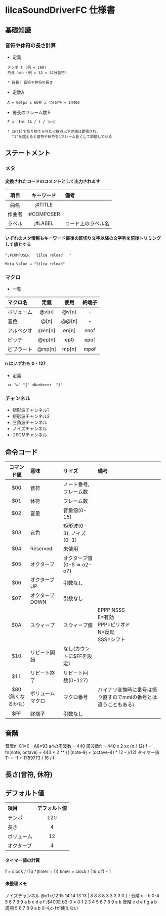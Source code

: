# lilcaSoundDriverFC 仕様書

## 基礎知識

### 音符や休符の長さ計算

- 定義
```
 テンポ t (例 = 160)
 符長 len (例 = 32 = 32分音符)

 * 符長: 音符や休符の長さ
```

- 定数A
```
 A = 60fps x 60秒 x 4分音符 = 14400
```

- 符長のフレーム数 F
```
 F =  Int (A / t / len)

 * Int()で切り捨てられた少数点以下の値は累積され、
   "1"を超えると音符や休符を1フレーム長くして調整している
```


## ステートメント

### メタ

#### 変換されたコードのコメントとして出力されます

|項目|キーワード|備考|
|:-:|:-:|:-|
|曲名|;#TITLE||
|作曲者|;#COMPOSER||
|ラベル|;#LABEL|コード上のラベル名|

#### いずれのメタ情報もキーワード直後の区切り文字以降の文字列を前後トリミングして値とする

```
";#COMPOSER   lilca reload   "

Meta Value = "lilca reload"
```

### マクロ
- 一覧

|マクロ名|定義|使用|終端子|
|:-|:-:|:-:|:-:|
|ボリューム|@v[n]|@v[n]|-|
|音色|@[n]|@@[n]|-|
|アルペジオ|@en[n]|en[n]|  enof|
|ピッチ|@ep[n]|ep0| epof|
|ビブラート|@mp[n]|mp[n]|  mpof

#### n はいずれも 0 - 127

- 定義

```
 <> "=" "{" <Number>+  "}"
```

### チャンネル
- 矩形波チャンネル1
- 矩形波チャンネル2
- 三角波チャンネル
- ノイズチャンネル
- DPCMチャンネル


## 命令コード

| コマンド値    | 意味          | サイズ            | 備考 |
|:-:|:-|:-|:-|
| $00        | 音符          | ノート番号, フレーム数  |
| $01        | 休符          | フレーム数   |
| $02        | 音量          | 音量値(0-15)            |
| $03        | 音色          | 矩形波(0-3), ノイズ(0-1) |
| $04        | Reserved     | 未使用 |
| $05        | オクターブ     | オクターブ値(0-5 => o2-o7)
| $06        | オクターブUP   | 引数なし
| $07        | オクターブDOWN | 引数なし
| $0A        | スウィープ     | スウィープ値|EPPP NSSS<br>E=有効<br>PPP=ピリオド<br>N=反転<br>SSS=シフト|
| $10        | リピート開始    | なし(カウントに$FFを設定)
| $11        | リピート終了    | リピート回数(0-127)   |
| $80<br>(無くなるかも)| ボリュームマクロ | マクロ番号 | バイナリ変換時に番号は振り直すのでmmlの番号とは違うこともある) |
| $FF        | 終端子        | 引数なし               |

## 音階

音階n: C1=0 - A8=93
a4の周波数 = 440
周波数f: = 440 x 2 xx (n / 12)
f = fn(note, octave)
  = 440 * 2 ** (( (note-9) + (octave-4) * 12 -  )/12)
タイマー値T: = -1 + 1789773 / 16 / f

## 長さ(音符, 休符)



## デフォルト値

|項目|デフォルト値|
|:-|:-:|
|テンポ|120|
|長さ|4|
|ボリューム|12|
|オクターブ|4|


#### タイマー値の計算
f = clock / (16 *(timer + 1))
timer = clock / (16 x f) - 1

#### 未整理メモ
ノイズチャンネル
@v1={12 15 14 14 13 13 | 8 8 8 8 3 3 3 3 0 }
; 音階 c - b  0-4 5 6 7 8 9 a b c d e f
;$400E b3-0 = 0  1 2 3 4 5 6 7 8 9 a b
音階	c	d	e	f	g	a	b
周期	5	6	7	8	9	a	b
0-4,c-fが使えない
